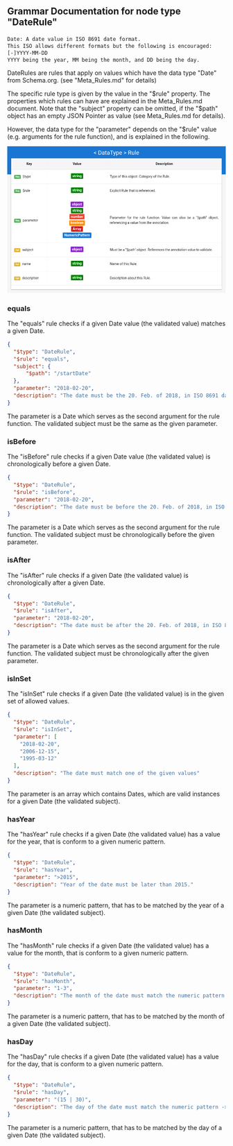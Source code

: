 ## Grammar Documentation for node type "DateRule"

```
Date: A date value in ISO 8691 date format. 
This ISO allows different formats but the following is encouraged:
[-]YYYY-MM-DD 
YYYY being the year, MM being the month, and DD being the day.
```

DateRules are rules that apply on values which have the data type "Date" from Schema.org. (see "Meta_Rules.md" for details)

The specific rule type is given by the value in the "$rule" property. The properties which rules can have are explained in the Meta_Rules.md document. Note that the "subject" property can be omitted, if the "$path" object has an empty JSON Pointer as value (see Meta_Rules.md for details).

However, the data type for the "parameter" depends on the "$rule" value (e.g. arguments for the rule function), and is explained in the following.

![Syntax diagram](../Tabular-Grammar-Visualizer/screenshots/Rule_tabular.png)

### equals

The "equals" rule checks if a given Date value (the validated value) matches a given Date.

```json
{
  "$type": "DateRule",
  "$rule": "equals",
  "subject": {
      "$path": "/startDate"
  },
  "parameter": "2018-02-20",
  "description": "The date must be the 20. Feb. of 2018, in ISO 8691 date format."
}
```

The parameter is a Date which serves as the second argument for the rule function. The validated subject must be the same as the given parameter.


### isBefore

The "isBefore" rule checks if a given Date value (the validated value) is chronologically before a given Date.

```json
{
  "$type": "DateRule",
  "$rule": "isBefore",
  "parameter": "2018-02-20",
  "description": "The date must be before the 20. Feb. of 2018, in ISO 8691 date format."
}
```

The parameter is a Date which serves as the second argument for the rule function. The validated subject must be chronologically before the given parameter.



### isAfter

The "isAfter" rule checks if a given Date (the validated value) is chronologically after a given Date.

```json
{
  "$type": "DateRule",
  "$rule": "isAfter",
  "parameter": "2018-02-20",
  "description": "The date must be after the 20. Feb. of 2018, in ISO 8691 date format."
}
```

The parameter is a Date which serves as the second argument for the rule function. The validated subject must be chronologically after the given parameter.


### isInSet

The "isInSet" rule checks if a given Date (the validated value) is in the given set of allowed values.

```json
{
  "$type": "DateRule",
  "$rule": "isInSet",
  "parameter": [
    "2018-02-20",
    "2006-12-15",
    "1995-03-12"
  ],
  "description": "The date must match one of the given values"
}
```

The parameter is an array which contains Dates, which are valid instances for a given Date (the validated subject).

### hasYear

The "hasYear" rule checks if a given Date (the validated value) has a value for the year, that is conform to a given numeric pattern.

```json
{
  "$type": "DateRule",
  "$rule": "hasYear",
  "parameter": ">2015",
  "description": "Year of the date must be later than 2015."
}
```

The parameter is a numeric pattern, that has to be matched by the year of a given Date (the validated subject).


### hasMonth

The "hasMonth" rule checks if a given Date (the validated value) has a value for the month, that is conform to a given numeric pattern.

```json
{
  "$type": "DateRule",
  "$rule": "hasMonth",
  "parameter": "1-3",
  "description": "The month of the date must match the numeric pattern -> Month must be between 1 and 3."
}
```

The parameter is a numeric pattern, that has to be matched by the month of a given Date (the validated subject).


### hasDay

The "hasDay" rule checks if a given Date (the validated value) has a value for the day, that is conform to a given numeric pattern.

```json
{
  "$type": "DateRule",
  "$rule": "hasDay",
  "parameter": "(15 | 30)",
  "description": "The day of the date must match the numeric pattern -> Day must be either 15 or 30."
}
```

The parameter is a numeric pattern, that has to be matched by the day of a given Date (the validated subject).